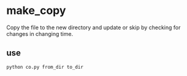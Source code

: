 # make_copy
Copy the file to the new directory and update or skip by checking for changes in changing time.
## use
```
python co.py from_dir to_dir
```
